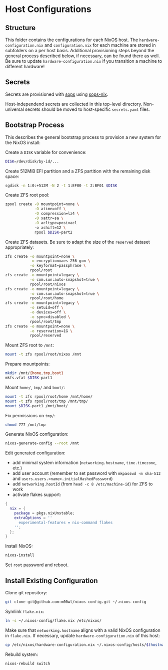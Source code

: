 # Host Configurations

## Structure

This folder contains the configurations for each NixOS host.
The `hardware-configuration.nix` and `configuration.nix` for each machine are
stored in subfolders on a per host basis.
Additional provisioning steps beyond the general process described below,
if necessary, can be found there as well.
Be sure to update `hardware-configuration.nix` if you transition a machine to
different hardware!

## Secrets

Secrets are provisioned with [sops](https://github.com/mozilla/sops) using
[sops-nix](https://github.com/Mic92/sops-nix).

Host-independend secrets are collected in this top-level directory.
Non-universal secrets should be moved to host-specific `secrets.yaml` files.

## Bootstrap Process

This describes the general bootstrap process to provision a new system for the
NixOS install:

Create a `DISK` variable for convenience:

```bash
DISK=/dev/disk/by-id/...
```

Create 512MiB EFI partition and a ZFS partition with the remaining disk space:

```bash
sgdisk -n 1:0:+512M -N 2 -t 1:EF00 -t 2:BF01 $DISK
```

Create ZFS root pool:

```bash
zpool create -O mountpoint=none \
             -O atime=off \
             -O compression=lz4 \
             -O xattr=sa \
             -O acltype=posixacl
             -o ashift=12 \
             rpool $DISK-part2
```

Create ZFS datasets. Be sure to adapt the size of the `reserved` dataset
appropriately:

```bash
zfs create -o mountpoint=none \
           -o encryption=aes-256-gcm \
           -o keyformat=passphrase \
           rpool/root
zfs create -o mountpoint=legacy \
           -o com.sun:auto-snapshot=true \
           rpool/root/nixos
zfs create -o mountpoint=legacy \
           -o com.sun:auto-snapshot=true \
           rpool/root/home
zfs create -o mountpoint=legacy \
           -o setuid=off \
           -o devices=off \
           -o sync=disabled \
           rpool/root/tmp
zfs create -o mountpoint=none \
           -o reservation=1G \
           rpool/reserved
```

Mount ZFS root to `/mnt`:

```bash
mount -t zfs rpool/root/nixos /mnt
```

Prepare mountpoints:

```bash
mkdir /mnt/{home,tmp,boot}
mkfs.vfat $DISK-part1
```

Mount `home/`, `tmp/` and `boot/`:

```bash
mount -t zfs rpool/root/home /mnt/home/
mount -t zfs rpool/root/tmp /mnt/tmp/
mount $DISK-part1 /mnt/boot/
```

Fix permissions on `tmp/`:

```bash
chmod 777 /mnt/tmp
```

Generate NixOS configuration:

```bash
nixos-generate-config --root /mnt
```

Edit generated configuration:

- add minimal system information (`networking.hostname`, `time.timezone`, etc.)
- add user account
(remember to set password with `mkpasswd -m sha-512` and
`users.users.<name>.initialHashedPassword`)
- add `networking.hostId` (from `head -c 8 /etc/machine-id`) for ZFS to work
- activate flakes support:
```nix
{
  nix = {
    package = pkgs.nixUnstable;
    extraOptions = ''
      experimental-features = nix-command flakes
    '';
  };
}
```

Install NixOS:

```bash
nixos-install
```

Set `root` password and reboot.

## Install Existing Configuration

Clone git repository:

```bash
git clone git@github.com:m00wl/nixos-config.git ~/.nixos-config
```

Symlink `flake.nix`:

```bash
ln -s ~/.nixos-config/flake.nix /etc/nixos/
```

Make sure that `networking.hostname` aligns with a valid NixOS configuration in
`flake.nix`.
If necessary, update `hardware-configuration.nix` of this host:

```bash
cp /etc/nixos/hardware-configuration.nix ~/.nixos-config/hosts/$(hostname)/
```

Rebuild system:

```bash
nixos-rebuild switch
```
